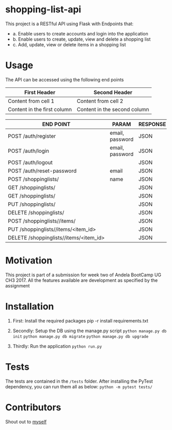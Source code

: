 # shopping-list-api
This project is a RESTful API using Flask with Endpoints that:
- a. Enable users to create accounts and login into the application 
- b. Enable users to create, update, view and delete a shopping list
- c. Add, update, view or delete items in a shopping list

# Usage
The API can be accessed using the following end points

First Header | Second Header
------------ | -------------
Content from cell 1 | Content from cell 2
Content in the first column | Content in the second column






END POINT|PARAM|RESPONSE
----------|------|--------
POST /auth/register|email, password | JSON
POST /auth/login  | email, password | JSON
POST /auth/logout | | JSON
POST /auth/reset-password  | email | JSON
POST /shoppinglists/  | name | JSON
GET /shoppinglists/  | | JSON
GET /shoppinglists/<id>  | | JSON
PUT /shoppinglists/<id>  | | JSON
DELETE /shoppinglists/<id>  | | JSON
POST /shoppinglists/<id>/items/  | | JSON
PUT /shoppinglists/<id>/items/<item_id>  | |JSON
DELETE /shoppinglists/<id>/items/<item_id> | | JSON

# Motivation

This project is part of a submission for week two of Andela BootCamp UG CH3 2017. All the features available are development as specified by the assignment
# Installation

1. First: Install the required packages
    pip -r install requirements.txt

2. Secondly: Setup the DB using the manage.py script
`python manage.py db init`
`python manage.py db migrate`
`python manage.py db upgrade`

3. Thirdly: Run the application
`python run.py`

# Tests

The tests are contained in the `/tests` folder. After installing the PyTest dependency, you can run them  all as below:
`python -m pytest tests/`

# Contributors

Shout out to [myself](https://github.com/pluwum)